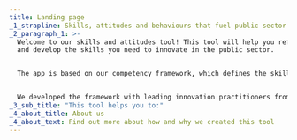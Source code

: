 ```yaml
---
title: Landing page
_1_strapline: Skills, attitudes and behaviours that fuel public sector innovation
_2_paragraph_1: >-
  Welcome to our skills and attitudes tool! This tool will help you reflect on
  and develop the skills you need to innovate in the public sector.


  The app is based on our competency framework, which defines the skills and attitudes teams in the public sector use to solve complex public problems. 


  We developed the framework with leading innovation practitioners from across the globe. Since then, with our partners [States of Change](https://states-of-change.org/) we’ve tested it with government teams and innovation experts in the UK, Portugal, Colombia, Canada, Australia and more.
_3_sub_title: "This tool helps you to:"
_4_about_title: About us
_4_about_text: Find out more about how and why we created this tool
---
```

